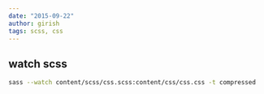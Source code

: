 ```yaml
---
date: "2015-09-22"
author: girish
tags: scss, css
---
```


## watch scss


```bash
sass --watch content/scss/css.scss:content/css/css.css -t compressed
```